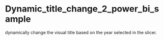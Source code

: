 # Dynamic_title_change_2_power_bi_sample

dynamically change the visual title based on the year selected in the slicer.
